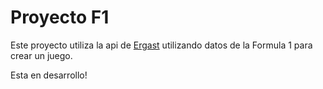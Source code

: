 <h1>Proyecto F1</h1>

Este proyecto utiliza la api de <a href="http://ergast.com/mrd/">Ergast</a> utilizando datos de la Formula 1 para crear un juego.

Esta en desarrollo!
